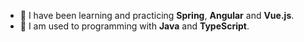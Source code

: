 - 🌱 I have been learning and practicing **Spring**, **Angular** and **Vue.js**.
- 💪 I am used to programming with **Java** and **TypeScript**.

<!---
andre-felipe-os/andre-felipe-os is a ✨ special ✨ repository because its `README.md` (this file) appears on your GitHub profile.
You can click the Preview link to take a look at your changes.
--->
